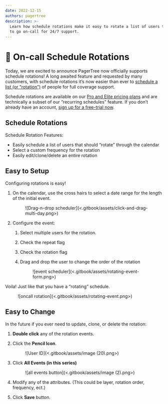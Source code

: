```yaml
---
date: 2022-12-15
authors: pagertree
description: >-
  Learn how schedule rotations make it easy to rotate a list of users that need
  to go on-call for 24/7 support.
---
```


# 📣 On-call Schedule Rotations

Today, we are excited to announce PagerTree now officially supports schedule rotations! A long awaited feature and requested by many customers, with schedule rotations it’s now easier than ever to [schedule a list (or “rotation”)](https://pagertree.com/docs/schedules#rotating-event) of people for full coverage support.

<!-- truncate -->

Schedule rotations are available on our [Pro and Elite pricing plans](https://pagertree.com/pricing/?utm\_source=blog\&utm\_medium=link\&utm\_campaign=on\_call\_schedule\_rotations) and are technically a subset of our “recurring schedules” feature. If you don’t already have an account, [sign up for a free-trial now](https://app.pagertree.com/signup?utm\_source=blog\&utm\_medium=link\&utm\_campaign=on\_call\_schedule\_rotations).

## Schedule Rotations <a href="#schedule-rotations" id="schedule-rotations"></a>

Schedule Rotation Features:

* Easily schedule a list of users that should “rotate” through the calendar
* Select a custom frequency for the rotation
* Easily edit/clone/delete an entire rotation

## Easy to Setup <a href="#easy-to-setup" id="easy-to-setup"></a>

Configuring rotations is easy!

1.  On the calendar, use the cross hairs to select a date range for the length of the initial event.

    <figure>![Drag-n-drop scheduler](<.gitbook/assets/click-and-drag-multi-day.png>)<figcaption></figcaption></figure>
2. Configure the event:
   1. Select multiple users for the rotation.
   2. Check the repeat flag
   3. Check the rotation flag
   4.  Drag and drop the user to change the order of the rotation

       <figure>![event scheduler](<.gitbook/assets/rotating-event-form.png>)<figcaption></figcaption></figure>



Voila! Just like that you have a “rotating” schedule.

<figure>![oncall rotation](<.gitbook/assets/rotating-event.png>)<figcaption></figcaption></figure>

## Easy to Change <a href="#easy-to-change" id="easy-to-change"></a>

In the future if you ever need to update, clone, or delete the rotation:

1. **Double click** any of the rotation events.
2.  Click the **Pencil Icon**.

    <figure>![User ID](<.gitbook/assets/image (20).png>)<figcaption></figcaption></figure>
3.  Click **All Events (in this series)**

    <figure>![all events button](<.gitbook/assets/image (2).png>)<figcaption></figcaption></figure>
4. Modify any of the attributes. (This could be layer, rotation order, frequency, ect.)
5. Click **Save** button.
